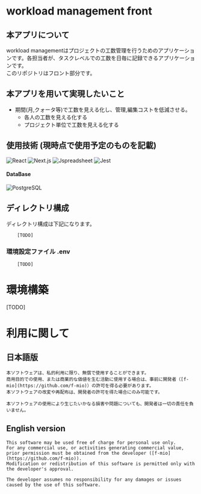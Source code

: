 # workload management front

## 本アプリについて
workload managementはプロジェクトの工数管理を行うためのアプリケーションです。各担当者が、タスクレベルでの工数を日毎に記録できるアプリケーションです。  
このリポジトリはフロント部分です。

## 本アプリを用いて実現したいこと
- 期間(月,クォータ等)で工数を見える化し、管理,編集コストを低減させる。
  - 各人の工数を見える化する
  - プロジェクト単位で工数を見える化する

## 使用技術 (現時点で使用予定のものを記載)
![React](https://img.shields.io/badge/React-XX.X-blue)
![Next.js](https://img.shields.io/badge/Next.js-XX.X-blue)
![Jspreadsheet](https://img.shields.io/badge/Jspreadsheet-XX.X-blue)
![Jest](https://img.shields.io/badge/Jest-XX.X-blue)

#### DataBase
![PostgreSQL](https://img.shields.io/badge/PostgreSQL-15.8-blue)


## ディレクトリ構成
ディレクトリ構成は下記になります。
```text
    [TODO]
```


### 環境設定ファイル .env
```text
    [TODO]
```


# 環境構築

[TODO]




# 利用に関して

## 日本語版
```text
本ソフトウェアは、私的利用に限り、無償で使用することができます。  
商用目的での使用、または商業的な価値を生む活動に使用する場合は、事前に開発者（[f-mio](https://github.com/f-mio)）の許可を得る必要があります。  
本ソフトウェアの改変や再配布は、開発者の許可を得た場合にのみ可能です。  

本ソフトウェアの使用により生じたいかなる損害や問題についても、開発者は一切の責任を負いません。
```

## English version
```text
This software may be used free of charge for personal use only.  
For any commercial use, or activities generating commercial value, prior permission must be obtained from the developer ([f-mio](https://github.com/f-mio)).  
Modification or redistribution of this software is permitted only with the developer's approval.  

The developer assumes no responsibility for any damages or issues caused by the use of this software.
```
